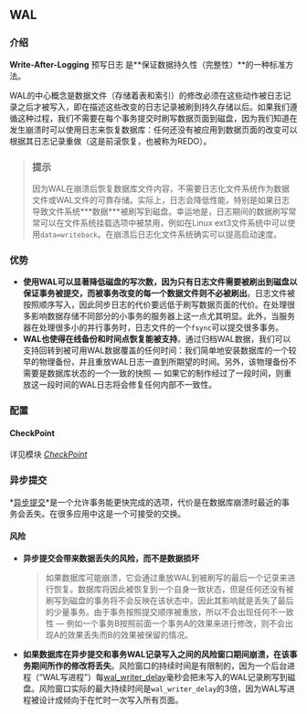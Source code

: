 ## WAL

### 介绍

**Write-After-Logging** 预写日志 是**保证数据持久性（完整性）**的一种标准方法。

WAL的中心概念是数据文件（存储着表和索引）的修改必须在这些动作被日志记录之后才被写入，即在描述这些改变的日志记录被刷到持久存储以后。如果我们遵循这种过程，我们不需要在每个事务提交时刷写数据页面到磁盘，因为我们知道在发生崩溃时可以使用日志来恢复数据库：任何还没有被应用到数据页面的改变可以根据其日志记录重做（这是前滚恢复，也被称为REDO）。

> ### 提示
>
> 因为WAL在崩溃后恢复数据库文件内容，不需要日志化文件系统作为数据文件或WAL文件的可靠存储。实际上，日志会降低性能，特别是如果日志导致文件系统***数据\***被刷写到磁盘。幸运地是，日志期间的数据刷写常常可以在文件系统挂载选项中被禁用，例如在Linux ext3文件系统中可以使用`data=writeback`。在崩溃后日志化文件系统确实可以提高启动速度。

### 优势

* **使用WAL可以显著降低磁盘的写次数，因为只有日志文件需要被刷出到磁盘以保证事务被提交，而被事务改变的每一个数据文件则不必被刷出**。日志文件被按照顺序写入，因此同步日志的代价要远低于刷写数据页面的代价。在处理很多影响数据存储不同部分的小事务的服务器上这一点尤其明显。此外，当服务器在处理很多小的并行事务时，日志文件的一个`fsync`可以提交很多事务。
* **WAL也使得在线备份和时间点恢复能被支持**。通过归档WAL数据，我们可以支持回转到被可用WAL数据覆盖的任何时间：我们简单地安装数据库的一个较早的物理备份，并且重放WAL日志一直到所期望的时间。另外，该物理备份不需要是数据库状态的一个一致的快照 — 如果它的制作经过了一段时间，则重放这一段时间的WAL日志将会修复任何内部不一致性。

### 配置

#### CheckPoint

详见模块 *[CheckPoint](checkpoint.md)*



### 异步提交

*[异步提交](http://postgres.cn/docs/14/wal-async-commit.html)*是一个允许事务能更快完成的选项，代价是在数据库崩溃时最近的事务会丢失。在很多应用中这是一个可接受的交换。

#### 风险

* **异步提交会带来数据丢失的风险，而不是数据损坏**

  > 如果数据库可能崩溃，它会通过重放WAL到被刷写的最后一个记录来进行恢复。数据库将因此被恢复到一个自身一致状态，但是任何还没有被刷写到磁盘的事务将不会反映在该状态中。因此其影响就是丢失了最后的少量事务。由于事务按照提交顺序被重放，所以不会出现任何不一致性 — 例如一个事务B按照前面一个事务A的效果来进行修改，则不会出现A的效果丢失而B的效果被保留的情况。

* **如果数据库在异步提交和事务WAL记录写入之间的风险窗口期间崩溃，在该事务期间所作的修改将丢失**。风险窗口的持续时间是有限制的，因为一个后台进程（“WAL写进程”）每[wal_writer_delay](http://postgres.cn/docs/14/runtime-config-wal.html#GUC-WAL-WRITER-DELAY)毫秒会把未写入的WAL记录刷写到磁盘。风险窗口实际的最大持续时间是`wal_writer_delay`的3倍，因为WAL写进程被设计成倾向于在忙时一次写入所有页面。

